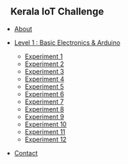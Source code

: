 <!-- docs/_sidebar.md -->
<h2><a style="text-decoration:none" href="">&nbsp&nbsp Kerala IoT Challenge</a></h2>

* [About](about)

* [Level 1 : Basic Electronics & Arduino](level-1/main)
  * [Experiment 1](level-1/exp-01)
  * [Experiment 2](level-1/exp-02)
  * [Experiment 3](level-1/exp-03)
  * [Experiment 4](level-1/exp-04)
  * [Experiment 5](level-1/exp-05)
  * [Experiment 6](level-1/exp-06)
  * [Experiment 7](level-1/exp-07)
  * [Experiment 8](level-1/exp-08)
  * [Experiment 9](level-1/exp-09)
  * [Experiment 10](level-1/exp-10)
  * [Experiment 11](level-1/exp-11)
  * [Experiment 12](level-1/exp-12)

* [Contact](contact)
